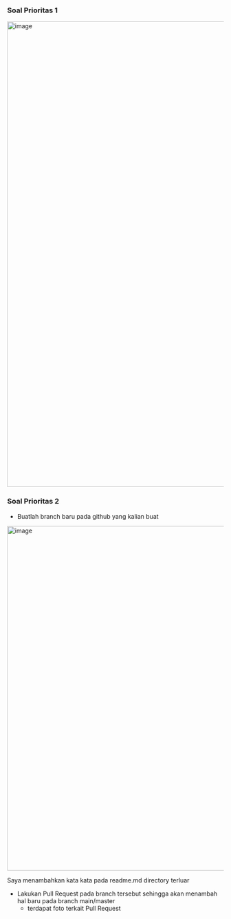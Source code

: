 ### Soal Prioritas 1
<img width="1081" alt="image" src="https://user-images.githubusercontent.com/70261732/221183684-1137f0d7-b2fc-4231-bd8d-c3e22d2096fd.png">  

### Soal Prioritas 2
- Buatlah branch baru pada github yang kalian buat
<img width="800" alt="image" src="https://user-images.githubusercontent.com/70261732/221196553-2fa392b1-0853-4f39-915f-3c7387b97f55.png">

Saya menambahkan kata kata pada readme.md directory terluar

- Lakukan Pull Request pada branch tersebut sehingga akan menambah hal baru pada branch main/master
    - terdapat foto terkait Pull Request
